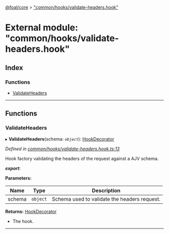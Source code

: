 [@foal/core](../README.md) > ["common/hooks/validate-headers.hook"](../modules/_common_hooks_validate_headers_hook_.md)

# External module: "common/hooks/validate-headers.hook"

## Index

### Functions

* [ValidateHeaders](_common_hooks_validate_headers_hook_.md#validateheaders)

---

## Functions

<a id="validateheaders"></a>

###  ValidateHeaders

▸ **ValidateHeaders**(schema: *`object`*): [HookDecorator](_core_hooks_.md#hookdecorator)

*Defined in [common/hooks/validate-headers.hook.ts:13](https://github.com/FoalTS/foal/blob/7934e4d7/packages/core/src/common/hooks/validate-headers.hook.ts#L13)*

Hook factory validating the headers of the request against a AJV schema.

*__export__*: 

**Parameters:**

| Name | Type | Description |
| ------ | ------ | ------ |
| schema | `object` |  Schema used to validate the headers request. |

**Returns:** [HookDecorator](_core_hooks_.md#hookdecorator)
- The hook.

___

